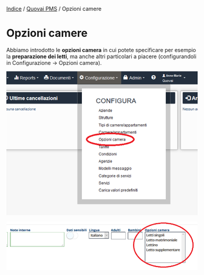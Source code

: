 [Indice](index.md) / [Quovai PMS](quovai-pms-it.md) / Opzioni camere

# Opzioni camere

Abbiamo introdotto le **opzioni camera** in cui potete specificare per esempio la **preparazione dei letti**, ma anche altri particolari a piacere (configurandoli in Configurazione -> Opzioni camera).  
  
![](images/opzioni-camere-001.png)


![](images/opzioni-camere-002.png)
